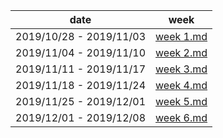 
| date | week |  
|---|---|  
|2019/10/28 - 2019/11/03 | [week 1.md](week1.md) |  
|2019/11/04 - 2019/11/10 | [week 2.md](week2.md)|  
|2019/11/11 - 2019/11/17 | [week 3.md](week3.md)|  
|2019/11/18 - 2019/11/24 | [week 4.md](week4.md)|  
|2019/11/25 - 2019/12/01 | [week 5.md](week5.md)|  
|2019/12/01 - 2019/12/08 | [week 6.md](week6.md)|  